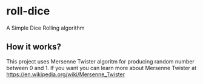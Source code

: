 # roll-dice
A Simple Dice Rolling algorithm

## How it works?

This project uses Mersenne Twister algoritm for producing random number between 0 and 1. If you want you can learn more about Mersenne Twister at https://en.wikipedia.org/wiki/Mersenne_Twister
